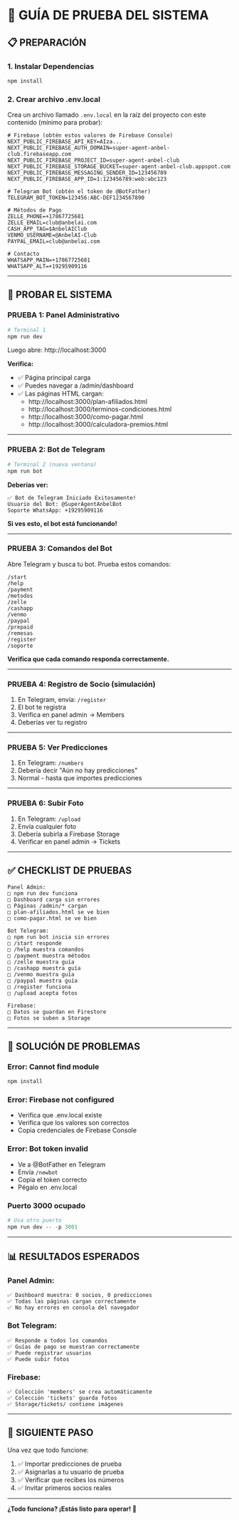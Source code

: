 # 🧪 GUÍA DE PRUEBA DEL SISTEMA

## 📋 **PREPARACIÓN**

### **1. Instalar Dependencias**

```powershell
npm install
```

### **2. Crear archivo .env.local**

Crea un archivo llamado `.env.local` en la raíz del proyecto con este contenido (mínimo para probar):

```env
# Firebase (obtén estos valores de Firebase Console)
NEXT_PUBLIC_FIREBASE_API_KEY=AIza...
NEXT_PUBLIC_FIREBASE_AUTH_DOMAIN=super-agent-anbel-club.firebaseapp.com
NEXT_PUBLIC_FIREBASE_PROJECT_ID=super-agent-anbel-club
NEXT_PUBLIC_FIREBASE_STORAGE_BUCKET=super-agent-anbel-club.appspot.com
NEXT_PUBLIC_FIREBASE_MESSAGING_SENDER_ID=123456789
NEXT_PUBLIC_FIREBASE_APP_ID=1:123456789:web:abc123

# Telegram Bot (obtén el token de @BotFather)
TELEGRAM_BOT_TOKEN=123456:ABC-DEF1234567890

# Métodos de Pago
ZELLE_PHONE=+17867725681
ZELLE_EMAIL=club@anbelai.com
CASH_APP_TAG=$AnbelAIClub
VENMO_USERNAME=@AnbelAI-Club
PAYPAL_EMAIL=club@anbelai.com

# Contacto
WHATSAPP_MAIN=+17867725681
WHATSAPP_ALT=+19295909116
```

---

## 🚀 **PROBAR EL SISTEMA**

### **PRUEBA 1: Panel Administrativo**

```powershell
# Terminal 1
npm run dev
```

Luego abre: http://localhost:3000

**Verifica:**
- ✅ Página principal carga
- ✅ Puedes navegar a /admin/dashboard
- ✅ Las páginas HTML cargan:
  - http://localhost:3000/plan-afiliados.html
  - http://localhost:3000/terminos-condiciones.html
  - http://localhost:3000/como-pagar.html
  - http://localhost:3000/calculadora-premios.html

---

### **PRUEBA 2: Bot de Telegram**

```powershell
# Terminal 2 (nueva ventana)
npm run bot
```

**Deberías ver:**
```
✅ Bot de Telegram Iniciado Exitosamente!
Usuario del Bot: @SuperAgentAnbelBot
Soporte WhatsApp: +19295909116
```

**Si ves esto, el bot está funcionando!**

---

### **PRUEBA 3: Comandos del Bot**

Abre Telegram y busca tu bot. Prueba estos comandos:

```
/start
/help
/payment
/metodos
/zelle
/cashapp
/venmo
/paypal
/prepaid
/remesas
/register
/soporte
```

**Verifica que cada comando responda correctamente.**

---

### **PRUEBA 4: Registro de Socio (simulación)**

1. En Telegram, envía: `/register`
2. El bot te registra
3. Verifica en panel admin → Members
4. Deberías ver tu registro

---

### **PRUEBA 5: Ver Predicciones**

1. En Telegram: `/numbers`
2. Debería decir "Aún no hay predicciones"
3. Normal - hasta que importes predicciones

---

### **PRUEBA 6: Subir Foto**

1. En Telegram: `/upload`
2. Envía cualquier foto
3. Debería subirla a Firebase Storage
4. Verificar en panel admin → Tickets

---

## ✅ **CHECKLIST DE PRUEBAS**

```
Panel Admin:
□ npm run dev funciona
□ Dashboard carga sin errores
□ Páginas /admin/* cargan
□ plan-afiliados.html se ve bien
□ como-pagar.html se ve bien

Bot Telegram:
□ npm run bot inicia sin errores
□ /start responde
□ /help muestra comandos
□ /payment muestra métodos
□ /zelle muestra guía
□ /cashapp muestra guía
□ /venmo muestra guía
□ /paypal muestra guía
□ /register funciona
□ /upload acepta fotos

Firebase:
□ Datos se guardan en Firestore
□ Fotos se suben a Storage
```

---

## 🐛 **SOLUCIÓN DE PROBLEMAS**

### **Error: Cannot find module**
```powershell
npm install
```

### **Error: Firebase not configured**
- Verifica que .env.local existe
- Verifica que los valores son correctos
- Copia credenciales de Firebase Console

### **Error: Bot token invalid**
- Ve a @BotFather en Telegram
- Envía `/newbot`
- Copia el token correcto
- Pégalo en .env.local

### **Puerto 3000 ocupado**
```powershell
# Usa otro puerto
npm run dev -- -p 3001
```

---

## 📊 **RESULTADOS ESPERADOS**

### **Panel Admin:**
```
✅ Dashboard muestra: 0 socios, 0 predicciones
✅ Todas las páginas cargan correctamente
✅ No hay errores en consola del navegador
```

### **Bot Telegram:**
```
✅ Responde a todos los comandos
✅ Guías de pago se muestran correctamente
✅ Puede registrar usuarios
✅ Puede subir fotos
```

### **Firebase:**
```
✅ Colección 'members' se crea automáticamente
✅ Colección 'tickets' guarda fotos
✅ Storage/tickets/ contiene imágenes
```

---

## 🎯 **SIGUIENTE PASO**

Una vez que todo funcione:

1. ✅ Importar predicciones de prueba
2. ✅ Asignarlas a tu usuario de prueba
3. ✅ Verificar que recibes los números
4. ✅ Invitar primeros socios reales

---

**¿Todo funciona? ¡Estás listo para operar! 🚀**







